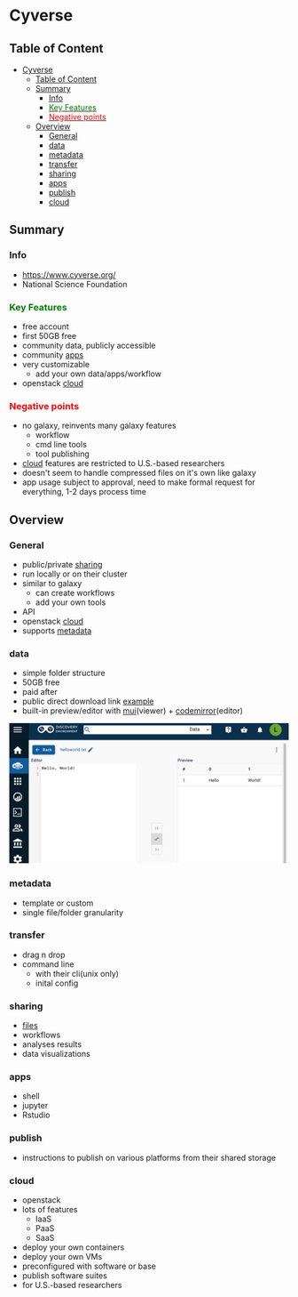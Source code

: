 # Cyverse

## Table of Content

- [Cyverse](#cyverse)
  - [Table of Content](#table-of-content)
  - [Summary](#summary)
    - [Info](#info)
    - [<span style="color:green">Key Features</span>](#key-features)
    - [<span style="color:red">Negative points</span>](#negative-points)
  - [Overview](#overview)
    - [General](#general)
    - [data](#data)
    - [metadata](#metadata)
    - [transfer](#transfer)
    - [sharing](#sharing)
    - [apps](#apps)
    - [publish](#publish)
    - [cloud](#cloud)

## Summary

### Info

- https://www.cyverse.org/
- National Science Foundation

### <span style="color:green">Key Features</span>
- free account
- first 50GB free
- community data, publicly accessible
- community [apps](#apps)
- very customizable
  - add your own data/apps/workflow
- openstack [cloud](#cloud)

### <span style="color:red">Negative points</span>
- no galaxy, reinvents many galaxy features
  - workflow
  - cmd line tools
  - tool publishing
- [cloud](#cloud) features are restricted to U.S.-based researchers
- doesn't seem to handle compressed files on it's own like galaxy
- app usage subject to approval, need to make formal request for everything, 1-2 days process time

## Overview

### General
- public/private [sharing](#sharing)
- run locally or on their cluster
- similar to galaxy
  - can create workflows
  - add your own tools
- API
- openstack [cloud](#cloud)
- supports [metadata](#metadata)

### data

- simple folder structure
- 50GB free
- paid after
- public direct download link [example](https://data.cyverse.org/dav-anon/iplant/home/laperlej/helloworld.txt)
- built-in preview/editor with [mui](https://mui.com/)(viewer) + [codemirror](https://codemirror.net/)(editor)

![editor](editor.png)

### metadata

- template or custom
- single file/folder granularity

### transfer

- drag n drop
- command line
  - with their cli(unix only)
  - inital config

### sharing

- [files](#data)
- workflows
- analyses results
- data visualizations

### apps

- shell
- jupyter
- Rstudio

### publish

- instructions to publish on various platforms from their shared storage

### cloud

- openstack
- lots of features
  - IaaS
  - PaaS
  - SaaS
- deploy your own containers
- deploy your own VMs
- preconfigured with software or base
- publish software suites
- for U.S.-based researchers